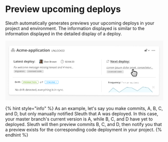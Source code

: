 # Preview upcoming deploys

Sleuth automatically generates previews your upcoming deploys in your project and environment. The information displayed is similar to the information displayed in the detailed display of a deploy. 

![](../../.gitbook/assets/6012408558f32c0030bb2e1e_deploy-preview.png)

{% hint style="info" %}
As an example, let's say you make commits, A, B, C, and D, but only manually notified Sleuth that A was deployed. In this case, your master branch's current version is A, while B, C, and D have yet to deployed. Sleuth will then preview commits B, C, and D, then notify you that a preview exists for the corresponding code deployment in your project. 
{% endhint %}

